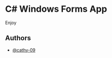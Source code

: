 C# Windows Forms App
==========================================================================================================================================

Enjoy

## Authors

- [@cathy-09](https://github.com/cathy-09)
